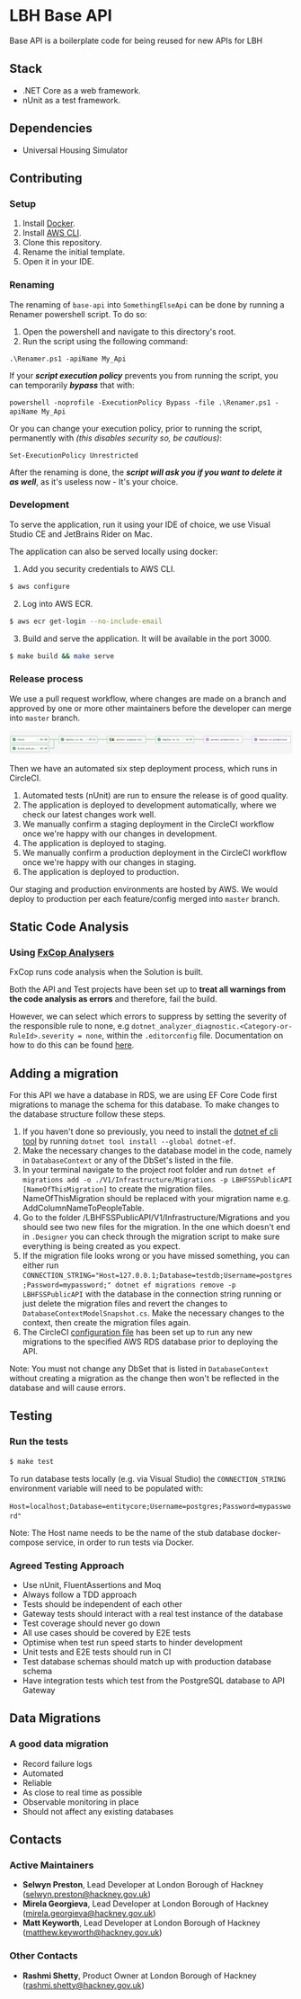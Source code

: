 # LBH Base API

Base API is a boilerplate code for being reused for new APIs for LBH

## Stack

- .NET Core as a web framework.
- nUnit as a test framework.

## Dependencies

- Universal Housing Simulator

## Contributing

### Setup

1. Install [Docker][docker-download].
2. Install [AWS CLI][AWS-CLI].
3. Clone this repository.
4. Rename the initial template.
5. Open it in your IDE.

### Renaming

The renaming of `base-api` into `SomethingElseApi` can be done by running a Renamer powershell script. To do so:
1. Open the powershell and navigate to this directory's root.
2. Run the script using the following command:
```
.\Renamer.ps1 -apiName My_Api
```

If your ***script execution policy*** prevents you from running the script, you can temporarily ***bypass*** that with:
```
powershell -noprofile -ExecutionPolicy Bypass -file .\Renamer.ps1 -apiName My_Api
```

Or you can change your execution policy, prior to running the script, permanently with _(this disables security so, be cautious)_:
```
Set-ExecutionPolicy Unrestricted
```

After the renaming is done, the ***script will ask you if you want to delete it as well***, as it's useless now - It's your choice.

### Development

To serve the application, run it using your IDE of choice, we use Visual Studio CE and JetBrains Rider on Mac.

The application can also be served locally using docker:
1.  Add you security credentials to AWS CLI.
```sh
$ aws configure
```
2. Log into AWS ECR.
```sh
$ aws ecr get-login --no-include-email
```
3. Build and serve the application. It will be available in the port 3000.
```sh
$ make build && make serve
```

### Release process

We use a pull request workflow, where changes are made on a branch and approved by one or more other maintainers before the developer can merge into `master` branch.

![Circle CI Workflow Example](docs/circle_ci_workflow.png)

Then we have an automated six step deployment process, which runs in CircleCI.

1. Automated tests (nUnit) are run to ensure the release is of good quality.
2. The application is deployed to development automatically, where we check our latest changes work well.
3. We manually confirm a staging deployment in the CircleCI workflow once we're happy with our changes in development.
4. The application is deployed to staging.
5. We manually confirm a production deployment in the CircleCI workflow once we're happy with our changes in staging.
6. The application is deployed to production.

Our staging and production environments are hosted by AWS. We would deploy to production per each feature/config merged into  `master`  branch.

## Static Code Analysis

### Using [FxCop Analysers](https://www.nuget.org/packages/Microsoft.CodeAnalysis.FxCopAnalyzers)

FxCop runs code analysis when the Solution is built.

Both the API and Test projects have been set up to **treat all warnings from the code analysis as errors** and therefore, fail the build.

However, we can select which errors to suppress by setting the severity of the responsible rule to none, e.g `dotnet_analyzer_diagnostic.<Category-or-RuleId>.severity = none`, within the `.editorconfig` file.
Documentation on how to do this can be found [here](https://docs.microsoft.com/en-us/visualstudio/code-quality/use-roslyn-analyzers?view=vs-2019).

## Adding a migration

For this API we have a database in RDS, we are using EF Core Code first migrations to manage the schema for this database.
To make changes to the database structure follow these steps.

1. If you haven't done so previously, you need to install the [dotnet ef cli tool](https://docs.microsoft.com/en-us/ef/core/miscellaneous/cli/dotnet) by running `dotnet tool install --global dotnet-ef`.
2. Make the necessary changes to the database model in the code, namely in `DatabaseContext` or any of the DbSet's listed in the file.
3. In your terminal navigate to the project root folder and run `dotnet ef migrations add -o ./V1/Infrastructure/Migrations -p LBHFSSPublicAPI [NameOfThisMigration]` to create the migration files. NameOfThisMigration should be replaced with your migration name e.g. AddColumnNameToPeopleTable.
4. Go to the folder /LBHFSSPublicAPI/V1/Infrastructure/Migrations and you should see two new files for the migration. In the one which doesn't end in `.Designer` you can check through the migration script to make sure everything is being created as you expect.
5. If the migration file looks wrong or you have missed something, you can either run `CONNECTION_STRING="Host=127.0.0.1;Database=testdb;Username=postgres;Password=mypassword;" dotnet ef migrations remove -p LBHFSSPublicAPI` with the database in the connection string running or just delete the migration files and revert the changes to `DatabaseContextModelSnapshot.cs`. Make the necessary changes to the context, then create the migration files again.
6. The CircleCI [configuration file](https://github.com/LBHackney-IT/lbh-fss-public-api/blob/master/.circleci/config.yml) has been set up to run any new migrations to the specified AWS RDS database prior to deploying the API.

Note: You must not change any DbSet that is listed in `DatabaseContext` without creating a migration as the change then won't be reflected in the database and will cause errors.


## Testing

### Run the tests

```sh
$ make test
```

To run database tests locally (e.g. via Visual Studio) the `CONNECTION_STRING` environment variable will need to be populated with:

`Host=localhost;Database=entitycore;Username=postgres;Password=mypassword"`

Note: The Host name needs to be the name of the stub database docker-compose service, in order to run tests via Docker.

### Agreed Testing Approach
- Use nUnit, FluentAssertions and Moq
- Always follow a TDD approach
- Tests should be independent of each other
- Gateway tests should interact with a real test instance of the database
- Test coverage should never go down
- All use cases should be covered by E2E tests
- Optimise when test run speed starts to hinder development
- Unit tests and E2E tests should run in CI
- Test database schemas should match up with production database schema
- Have integration tests which test from the PostgreSQL database to API Gateway

## Data Migrations
### A good data migration
- Record failure logs
- Automated
- Reliable
- As close to real time as possible
- Observable monitoring in place
- Should not affect any existing databases

## Contacts

### Active Maintainers

- **Selwyn Preston**, Lead Developer at London Borough of Hackney (selwyn.preston@hackney.gov.uk)
- **Mirela Georgieva**, Lead Developer at London Borough of Hackney (mirela.georgieva@hackney.gov.uk)
- **Matt Keyworth**, Lead Developer at London Borough of Hackney (matthew.keyworth@hackney.gov.uk)

### Other Contacts

- **Rashmi Shetty**, Product Owner at London Borough of Hackney (rashmi.shetty@hackney.gov.uk)

[docker-download]: https://www.docker.com/products/docker-desktop
[universal-housing-simulator]: https://github.com/LBHackney-IT/lbh-universal-housing-simulator
[made-tech]: https://madetech.com/
[AWS-CLI]: https://aws.amazon.com/cli/
